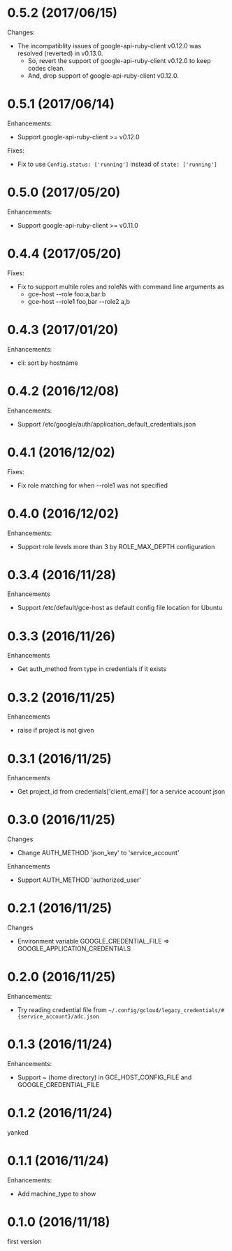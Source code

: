 # 0.5.2 (2017/06/15)

Changes:

* The incompatiblity issues of google-api-ruby-client v0.12.0 was resolved (reverted) in v0.13.0.
  * So, revert the support of google-api-ruby-client v0.12.0 to keep codes clean.
  * And, drop support of google-api-ruby-client v0.12.0.

# 0.5.1 (2017/06/14)

Enhancements:

* Support google-api-ruby-client >= v0.12.0

Fixes:

* Fix to use `Config.status: ['running']` instead of `state: ['running']`

# 0.5.0 (2017/05/20)

Enhancements:

* Support google-api-ruby-client >= v0.11.0

# 0.4.4 (2017/05/20)

Fixes:

* Fix to support multile roles and roleNs with command line arguments as
  * gce-host --role foo:a,bar:b
  * gce-host --role1 foo,bar --role2 a,b

# 0.4.3 (2017/01/20)

Enhancements:

* cli: sort by hostname

# 0.4.2 (2016/12/08)

Enhancements:

* Support /etc/google/auth/application_default_credentials.json

# 0.4.1 (2016/12/02)

Fixes:

* Fix role matching for when --role1 was not specified

# 0.4.0 (2016/12/02)

Enhancements:

* Support role levels more than 3 by ROLE_MAX_DEPTH configuration

# 0.3.4 (2016/11/28)

Enhancements

* Support /etc/default/gce-host as default config file location for Ubuntu

# 0.3.3 (2016/11/26)

Enhancements

* Get auth_method from type in credentials if it exists

# 0.3.2 (2016/11/25)

Enhancements

* raise if project is not given

# 0.3.1 (2016/11/25)

Enhancements

* Get project_id from credentials['client_email'] for a service account json

# 0.3.0 (2016/11/25)

Changes

* Change AUTH_METHOD 'json_key' to 'service_account'

Enhancements

* Support AUTH_METHOD 'authorized_user'

# 0.2.1 (2016/11/25)

Changes

* Environment variable GOOGLE_CREDENTIAL_FILE => GOOGLE_APPLICATION_CREDENTIALS

# 0.2.0 (2016/11/25)

Enhancements:

* Try reading credential file from `~/.config/gcloud/legacy_credentials/#{service_account}/adc.json`

# 0.1.3 (2016/11/24)

Enhancements:

* Support ~ (home directory) in GCE_HOST_CONFIG_FILE and GOOGLE_CREDENTIAL_FILE

# 0.1.2 (2016/11/24)

yanked

# 0.1.1 (2016/11/24)

Enhancements:

* Add machine_type to show

# 0.1.0 (2016/11/18)

first version

